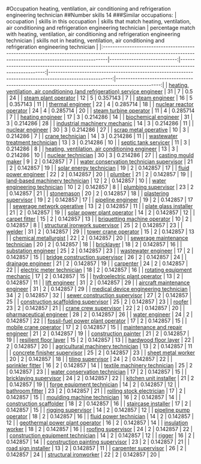 #Occupation heating, ventilation, air conditioning and refrigeration engineering technician
##Number skills 14
###Similar occupations:
| occupation                                                                                                                                                    |   skills in this occupation |   skills that match heating, ventilation, air conditioning and refrigeration engineering technician |   percentage match with heating, ventilation, air conditioning and refrigeration engineering technician |   skills not in heating, ventilation, air conditioning and refrigeration engineering technician |
|:--------------------------------------------------------------------------------------------------------------------------------------------------------------|----------------------------:|----------------------------------------------------------------------------------------------------:|--------------------------------------------------------------------------------------------------------:|------------------------------------------------------------------------------------------------:|
| [heating, ventilation, air conditioning (and refrigeration) service engineer](heating,_ventilation,_air_conditioning_(and_refrigeration)_service_engineer.md) |                          31 |                                                                                                   7 |                                                                                                0.5      |                                                                                              24 |
| [steam plant operator](steam_plant_operator.md)                                                                                                               |                          12 |                                                                                                   5 |                                                                                                0.357143 |                                                                                               7 |
| [steam engineer](steam_engineer.md)                                                                                                                           |                          16 |                                                                                                   5 |                                                                                                0.357143 |                                                                                              11 |
| [thermal engineer](thermal_engineer.md)                                                                                                                       |                          22 |                                                                                                   4 |                                                                                                0.285714 |                                                                                              18 |
| [nuclear reactor operator](nuclear_reactor_operator.md)                                                                                                       |                          24 |                                                                                                   4 |                                                                                                0.285714 |                                                                                              20 |
| [steam turbine operator](steam_turbine_operator.md)                                                                                                           |                          11 |                                                                                                   4 |                                                                                                0.285714 |                                                                                               7 |
| [heating engineer](heating_engineer.md)                                                                                                                       |                          17 |                                                                                                   3 |                                                                                                0.214286 |                                                                                              14 |
| [biochemical engineer](biochemical_engineer.md)                                                                                                               |                          31 |                                                                                                   3 |                                                                                                0.214286 |                                                                                              28 |
| [industrial machinery mechanic](industrial_machinery_mechanic.md)                                                                                             |                          14 |                                                                                                   3 |                                                                                                0.214286 |                                                                                              11 |
| [nuclear engineer](nuclear_engineer.md)                                                                                                                       |                          30 |                                                                                                   3 |                                                                                                0.214286 |                                                                                              27 |
| [scrap metal operative](scrap_metal_operative.md)                                                                                                             |                          10 |                                                                                                   3 |                                                                                                0.214286 |                                                                                               7 |
| [crane technician](crane_technician.md)                                                                                                                       |                          14 |                                                                                                   3 |                                                                                                0.214286 |                                                                                              11 |
| [wastewater treatment technician](wastewater_treatment_technician.md)                                                                                         |                          13 |                                                                                                   3 |                                                                                                0.214286 |                                                                                              10 |
| [septic tank servicer](septic_tank_servicer.md)                                                                                                               |                          11 |                                                                                                   3 |                                                                                                0.214286 |                                                                                               8 |
| [heating, ventilation, air conditioning engineer](heating,_ventilation,_air_conditioning_engineer.md)                                                         |                          13 |                                                                                                   3 |                                                                                                0.214286 |                                                                                              10 |
| [nuclear technician](nuclear_technician.md)                                                                                                                   |                          30 |                                                                                                   3 |                                                                                                0.214286 |                                                                                              27 |
| [casting mould maker](casting_mould_maker.md)                                                                                                                 |                           9 |                                                                                                   2 |                                                                                                0.142857 |                                                                                               7 |
| [water conservation technician supervisor](water_conservation_technician_supervisor.md)                                                                       |                          21 |                                                                                                   2 |                                                                                                0.142857 |                                                                                              19 |
| [solar energy technician](solar_energy_technician.md)                                                                                                         |                          19 |                                                                                                   2 |                                                                                                0.142857 |                                                                                              17 |
| [fluid power engineer](fluid_power_engineer.md)                                                                                                               |                          22 |                                                                                                   2 |                                                                                                0.142857 |                                                                                              20 |
| [plumber](plumber.md)                                                                                                                                         |                          21 |                                                                                                   2 |                                                                                                0.142857 |                                                                                              19 |
| [land-based machinery technician](land-based_machinery_technician.md)                                                                                         |                          12 |                                                                                                   2 |                                                                                                0.142857 |                                                                                              10 |
| [water engineering technician](water_engineering_technician.md)                                                                                               |                          10 |                                                                                                   2 |                                                                                                0.142857 |                                                                                               8 |
| [plumbing supervisor](plumbing_supervisor.md)                                                                                                                 |                          23 |                                                                                                   2 |                                                                                                0.142857 |                                                                                              21 |
| [stonemason](stonemason.md)                                                                                                                                   |                          20 |                                                                                                   2 |                                                                                                0.142857 |                                                                                              18 |
| [plastering supervisor](plastering_supervisor.md)                                                                                                             |                          19 |                                                                                                   2 |                                                                                                0.142857 |                                                                                              17 |
| [pipeline engineer](pipeline_engineer.md)                                                                                                                     |                          19 |                                                                                                   2 |                                                                                                0.142857 |                                                                                              17 |
| [sewerage network operative](sewerage_network_operative.md)                                                                                                   |                          13 |                                                                                                   2 |                                                                                                0.142857 |                                                                                              11 |
| [plate glass installer](plate_glass_installer.md)                                                                                                             |                          21 |                                                                                                   2 |                                                                                                0.142857 |                                                                                              19 |
| [solar power plant operator](solar_power_plant_operator.md)                                                                                                   |                          14 |                                                                                                   2 |                                                                                                0.142857 |                                                                                              12 |
| [carpet fitter](carpet_fitter.md)                                                                                                                             |                          15 |                                                                                                   2 |                                                                                                0.142857 |                                                                                              13 |
| [briquetting machine operator](briquetting_machine_operator.md)                                                                                               |                          10 |                                                                                                   2 |                                                                                                0.142857 |                                                                                               8 |
| [structural ironwork supervisor](structural_ironwork_supervisor.md)                                                                                           |                          25 |                                                                                                   2 |                                                                                                0.142857 |                                                                                              23 |
| [welder](welder.md)                                                                                                                                           |                          31 |                                                                                                   2 |                                                                                                0.142857 |                                                                                              29 |
| [tower crane operator](tower_crane_operator.md)                                                                                                               |                          15 |                                                                                                   2 |                                                                                                0.142857 |                                                                                              13 |
| [chemical metallurgist](chemical_metallurgist.md)                                                                                                             |                          22 |                                                                                                   2 |                                                                                                0.142857 |                                                                                              20 |
| [sewerage maintenance technician](sewerage_maintenance_technician.md)                                                                                         |                          20 |                                                                                                   2 |                                                                                                0.142857 |                                                                                              18 |
| [bricklayer](bricklayer.md)                                                                                                                                   |                          18 |                                                                                                   2 |                                                                                                0.142857 |                                                                                              16 |
| [substation engineer](substation_engineer.md)                                                                                                                 |                          25 |                                                                                                   2 |                                                                                                0.142857 |                                                                                              23 |
| [wastewater engineer](wastewater_engineer.md)                                                                                                                 |                          17 |                                                                                                   2 |                                                                                                0.142857 |                                                                                              15 |
| [bridge construction supervisor](bridge_construction_supervisor.md)                                                                                           |                          26 |                                                                                                   2 |                                                                                                0.142857 |                                                                                              24 |
| [drainage engineer](drainage_engineer.md)                                                                                                                     |                          21 |                                                                                                   2 |                                                                                                0.142857 |                                                                                              19 |
| [carpenter](carpenter.md)                                                                                                                                     |                          24 |                                                                                                   2 |                                                                                                0.142857 |                                                                                              22 |
| [electric meter technician](electric_meter_technician.md)                                                                                                     |                          18 |                                                                                                   2 |                                                                                                0.142857 |                                                                                              16 |
| [rotating equipment mechanic](rotating_equipment_mechanic.md)                                                                                                 |                          17 |                                                                                                   2 |                                                                                                0.142857 |                                                                                              15 |
| [hydroelectric plant operator](hydroelectric_plant_operator.md)                                                                                               |                          13 |                                                                                                   2 |                                                                                                0.142857 |                                                                                              11 |
| [lift engineer](lift_engineer.md)                                                                                                                             |                          31 |                                                                                                   2 |                                                                                                0.142857 |                                                                                              29 |
| [aircraft maintenance engineer](aircraft_maintenance_engineer.md)                                                                                             |                          31 |                                                                                                   2 |                                                                                                0.142857 |                                                                                              29 |
| [medical device engineering technician](medical_device_engineering_technician.md)                                                                             |                          34 |                                                                                                   2 |                                                                                                0.142857 |                                                                                              32 |
| [sewer construction supervisor](sewer_construction_supervisor.md)                                                                                             |                          27 |                                                                                                   2 |                                                                                                0.142857 |                                                                                              25 |
| [construction scaffolding supervisor](construction_scaffolding_supervisor.md)                                                                                 |                          25 |                                                                                                   2 |                                                                                                0.142857 |                                                                                              23 |
| [roofer](roofer.md)                                                                                                                                           |                          23 |                                                                                                   2 |                                                                                                0.142857 |                                                                                              21 |
| [crane crew supervisor](crane_crew_supervisor.md)                                                                                                             |                          22 |                                                                                                   2 |                                                                                                0.142857 |                                                                                              20 |
| [pharmaceutical engineer](pharmaceutical_engineer.md)                                                                                                         |                          28 |                                                                                                   2 |                                                                                                0.142857 |                                                                                              26 |
| [water engineer](water_engineer.md)                                                                                                                           |                          24 |                                                                                                   2 |                                                                                                0.142857 |                                                                                              22 |
| [fossil-fuel power plant operator](fossil-fuel_power_plant_operator.md)                                                                                       |                          17 |                                                                                                   2 |                                                                                                0.142857 |                                                                                              15 |
| [mobile crane operator](mobile_crane_operator.md)                                                                                                             |                          17 |                                                                                                   2 |                                                                                                0.142857 |                                                                                              15 |
| [maintenance and repair engineer](maintenance_and_repair_engineer.md)                                                                                         |                          21 |                                                                                                   2 |                                                                                                0.142857 |                                                                                              19 |
| [construction painter](construction_painter.md)                                                                                                               |                          21 |                                                                                                   2 |                                                                                                0.142857 |                                                                                              19 |
| [resilient floor layer](resilient_floor_layer.md)                                                                                                             |                          15 |                                                                                                   2 |                                                                                                0.142857 |                                                                                              13 |
| [hardwood floor layer](hardwood_floor_layer.md)                                                                                                               |                          22 |                                                                                                   2 |                                                                                                0.142857 |                                                                                              20 |
| [agricultural machinery technician](agricultural_machinery_technician.md)                                                                                     |                          13 |                                                                                                   2 |                                                                                                0.142857 |                                                                                              11 |
| [concrete finisher supervisor](concrete_finisher_supervisor.md)                                                                                               |                          25 |                                                                                                   2 |                                                                                                0.142857 |                                                                                              23 |
| [sheet metal worker](sheet_metal_worker.md)                                                                                                                   |                          20 |                                                                                                   2 |                                                                                                0.142857 |                                                                                              18 |
| [tiling supervisor](tiling_supervisor.md)                                                                                                                     |                          24 |                                                                                                   2 |                                                                                                0.142857 |                                                                                              22 |
| [sprinkler fitter](sprinkler_fitter.md)                                                                                                                       |                          16 |                                                                                                   2 |                                                                                                0.142857 |                                                                                              14 |
| [textile machinery technician](textile_machinery_technician.md)                                                                                               |                          25 |                                                                                                   2 |                                                                                                0.142857 |                                                                                              23 |
| [water conservation technician](water_conservation_technician.md)                                                                                             |                          17 |                                                                                                   2 |                                                                                                0.142857 |                                                                                              15 |
| [bricklaying supervisor](bricklaying_supervisor.md)                                                                                                           |                          24 |                                                                                                   2 |                                                                                                0.142857 |                                                                                              22 |
| [kitchen unit installer](kitchen_unit_installer.md)                                                                                                           |                          21 |                                                                                                   2 |                                                                                                0.142857 |                                                                                              19 |
| [forge equipment technician](forge_equipment_technician.md)                                                                                                   |                          14 |                                                                                                   2 |                                                                                                0.142857 |                                                                                              12 |
| [bathroom fitter](bathroom_fitter.md)                                                                                                                         |                          23 |                                                                                                   2 |                                                                                                0.142857 |                                                                                              21 |
| [rolling stock electrician](rolling_stock_electrician.md)                                                                                                     |                          17 |                                                                                                   2 |                                                                                                0.142857 |                                                                                              15 |
| [moulding machine technician](moulding_machine_technician.md)                                                                                                 |                          16 |                                                                                                   2 |                                                                                                0.142857 |                                                                                              14 |
| [construction scaffolder](construction_scaffolder.md)                                                                                                         |                          18 |                                                                                                   2 |                                                                                                0.142857 |                                                                                              16 |
| [staircase installer](staircase_installer.md)                                                                                                                 |                          17 |                                                                                                   2 |                                                                                                0.142857 |                                                                                              15 |
| [rigging supervisor](rigging_supervisor.md)                                                                                                                   |                          14 |                                                                                                   2 |                                                                                                0.142857 |                                                                                              12 |
| [pipeline pump operator](pipeline_pump_operator.md)                                                                                                           |                          18 |                                                                                                   2 |                                                                                                0.142857 |                                                                                              16 |
| [fluid power technician](fluid_power_technician.md)                                                                                                           |                          14 |                                                                                                   2 |                                                                                                0.142857 |                                                                                              12 |
| [geothermal power plant operator](geothermal_power_plant_operator.md)                                                                                         |                          16 |                                                                                                   2 |                                                                                                0.142857 |                                                                                              14 |
| [insulation worker](insulation_worker.md)                                                                                                                     |                          18 |                                                                                                   2 |                                                                                                0.142857 |                                                                                              16 |
| [roofing supervisor](roofing_supervisor.md)                                                                                                                   |                          24 |                                                                                                   2 |                                                                                                0.142857 |                                                                                              22 |
| [construction equipment technician](construction_equipment_technician.md)                                                                                     |                          14 |                                                                                                   2 |                                                                                                0.142857 |                                                                                              12 |
| [rigger](rigger.md)                                                                                                                                           |                          16 |                                                                                                   2 |                                                                                                0.142857 |                                                                                              14 |
| [construction painting supervisor](construction_painting_supervisor.md)                                                                                       |                          23 |                                                                                                   2 |                                                                                                0.142857 |                                                                                              21 |
| [road sign installer](road_sign_installer.md)                                                                                                                 |                          13 |                                                                                                   2 |                                                                                                0.142857 |                                                                                              11 |
| [carpenter supervisor](carpenter_supervisor.md)                                                                                                               |                          26 |                                                                                                   2 |                                                                                                0.142857 |                                                                                              24 |
| [structural ironworker](structural_ironworker.md)                                                                                                             |                          22 |                                                                                                   2 |                                                                                                0.142857 |                                                                                              20 |
